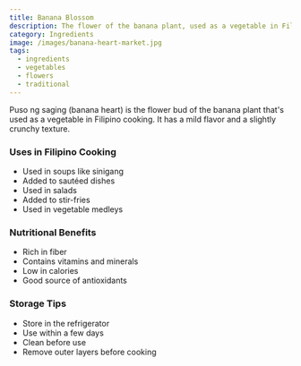 ```yaml
---
title: Banana Blossom
description: The flower of the banana plant, used as a vegetable in Filipino cooking
category: Ingredients
image: /images/banana-heart-market.jpg
tags:
  - ingredients
  - vegetables
  - flowers
  - traditional
---
```


Puso ng saging (banana heart) is the flower bud of the banana plant that's used as a vegetable in Filipino cooking. It has a mild flavor and a slightly crunchy texture.

### Uses in Filipino Cooking

- Used in soups like sinigang
- Added to sautéed dishes
- Used in salads
- Added to stir-fries
- Used in vegetable medleys

### Nutritional Benefits

- Rich in fiber
- Contains vitamins and minerals
- Low in calories
- Good source of antioxidants

### Storage Tips

- Store in the refrigerator
- Use within a few days
- Clean before use
- Remove outer layers before cooking
